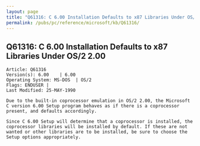 ```yaml
---
layout: page
title: "Q61316: C 6.00 Installation Defaults to x87 Libraries Under OS/2 2.00"
permalink: /pubs/pc/reference/microsoft/kb/Q61316/
---
```


## Q61316: C 6.00 Installation Defaults to x87 Libraries Under OS/2 2.00

	Article: Q61316
	Version(s): 6.00    | 6.00
	Operating System: MS-DOS  | OS/2
	Flags: ENDUSER |
	Last Modified: 25-MAY-1990
	
	Due to the built-in coprocessor emulation in OS/2 2.00, the Microsoft
	C version 6.00 Setup program behaves as if there is a coprocessor
	present, and defaults accordingly.
	
	Since C 6.00 Setup will determine that a coprocessor is installed, the
	coprocessor libraries will be installed by default. If these are not
	wanted or other libraries are to be installed, be sure to choose the
	Setup options appropriately.
